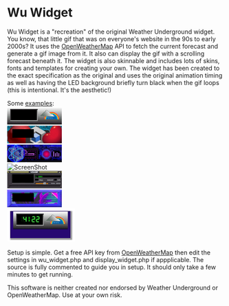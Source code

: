 # Wu Widget

Wu Widget is a "recreation" of the original Weather Underground widget. You know, that little gif that was on everyone's website in the 90s to early 2000s? It uses the [OpenWeatherMap](https://openweathermap.org/) API to fetch the current forecast and generate a gif image from it. It also can display the gif with a scrolling forecast beneath it. The widget is also skinnable and includes lots of skins, fonts and templates for creating your own. The widget has been created to the exact specification as the original and uses the original animation timing as well as having the LED background briefly turn black when the gif loops (this is intentional. It's the aesthetic!)  

Some [examples](images/samples/):  
![ScreenShot](wu_widget.gif)  
![ScreenShot](images/samples/geometry.gif)  
![ScreenShot](images/samples/cyberspace.gif)  
![ScreenShot](images/samples/memphis.gif)  
![ScreenShot](images/samples/winamp.gif)  
![ScreenShot](images/samples/vaporwave.gif)  
![ScreenShot](images/samples/widget.gif)  


Setup is simple. Get a free API key from [OpenWeatherMap](https://openweathermap.org/) then edit the settings in wu_widget.php and display_widget.php if appplicable. The source is fully commented to guide you in setup. It should only take a few minutes to get running.  

This software is neither created nor endorsed by Weather Underground or OpenWeatherMap.
Use at your own risk.

